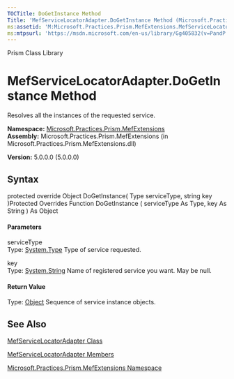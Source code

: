 ```yaml
---
TOCTitle: DoGetInstance Method
Title: 'MefServiceLocatorAdapter.DoGetInstance Method (Microsoft.Practices.Prism.MefExtensions)'
ms:assetid: 'M:Microsoft.Practices.Prism.MefExtensions.MefServiceLocatorAdapter.DoGetInstance(System.Type,System.String)'
ms:mtpsurl: 'https://msdn.microsoft.com/en-us/library/Gg405832(v=PandP.50)'
---
```


Prism Class Library

MefServiceLocatorAdapter.DoGetInstance Method
=================================================

Resolves all the instances of the requested service.

**Namespace:** [Microsoft.Practices.Prism.MefExtensions](https://msdn.microsoft.com/n:microsoft.practices.prism.mefextensions)
**Assembly:** Microsoft.Practices.Prism.MefExtensions (in Microsoft.Practices.Prism.MefExtensions.dll)

**Version:** 5.0.0.0 (5.0.0.0)

## Syntax


<span id="syntaxToggle"></span>protected override Object DoGetInstance( Type serviceType, string key )Protected Overrides Function DoGetInstance ( serviceType As Type, key As String ) As Object
#### Parameters

serviceType  
Type: [System.Type](http://msdn2.microsoft.com/en-us/library/42892f65)
Type of service requested.

key  
Type: [System.String](http://msdn2.microsoft.com/en-us/library/s1wwdcbf)
Name of registered service you want. May be null.

#### Return Value

Type: [Object](http://msdn2.microsoft.com/en-us/library/e5kfa45b)
Sequence of service instance objects.

See Also
--------


[MefServiceLocatorAdapter Class](https://msdn.microsoft.com/t:microsoft.practices.prism.mefextensions.mefservicelocatoradapter)

[MefServiceLocatorAdapter Members](https://msdn.microsoft.com/allmembers.t:microsoft.practices.prism.mefextensions.mefservicelocatoradapter)

[Microsoft.Practices.Prism.MefExtensions Namespace](https://msdn.microsoft.com/n:microsoft.practices.prism.mefextensions)
